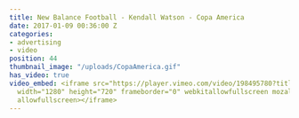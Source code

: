 ```yaml
---
title: New Balance Football - Kendall Watson - Copa America
date: 2017-01-09 00:36:00 Z
categories:
- advertising
- video
position: 44
thumbnail_image: "/uploads/CopaAmerica.gif"
has_video: true
video_embed: <iframe src="https://player.vimeo.com/video/198495780?title=0&byline=0&portrait=0"
  width="1280" height="720" frameborder="0" webkitallowfullscreen mozallowfullscreen
  allowfullscreen></iframe>
---
```


